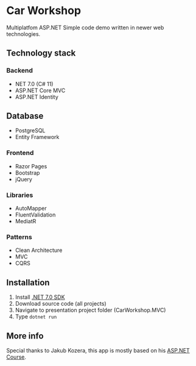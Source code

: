 # Car Workshop
Multiplatfom ASP.NET Simple code demo written in newer web technologies.
## Technology stack
### Backend
- NET 7.0 (C# 11)
- ASP.NET Core MVC
- ASP.NET Identity
## Database 
- PostgreSQL
- Entity Framework
### Frontend
- Razor Pages
- Bootstrap
- jQuery
### Libraries
- AutoMapper
- FluentValidation
- MediatR
### Patterns
- Clean Architecture
- MVC
- CQRS
## Installation
1. Install [.NET 7.0 SDK](https://dotnet.microsoft.com/en-us/download/dotnet/7.0)
2. Download source code (all projects)
3. Navigate to presentation project folder (CarWorkshop.MVC)
4. Type `dotnet run`
## More info
Special thanks to Jakub Kozera, this app is mostly based on his [ASP.NET Course](https://www.udemy.com/course/aspnet-core-mvc-kurs-od-podstaw-c-net).